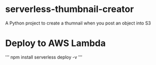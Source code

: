 # serverless-thumbnail-creator
A Python project to create a thumnail when you post an object into S3

# Deploy to AWS Lambda
'''
npm install
serverless deploy -v
'''
